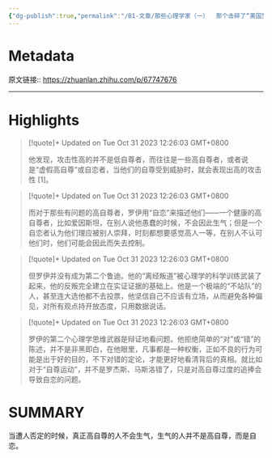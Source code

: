 ```yaml
---
{"dg-publish":true,"permalink":"/B1-文章/那些心理学家（一）  那个击碎了“美国梦”的男人——罗伊·鲍迈斯特/","tags":["政治历史社会"]}
---
```



# Metadata

原文链接:: https://zhuanlan.zhihu.com/p/67747676

---

# Highlights

> [!quote]+ Updated on Tue Oct 31 2023 12:26:03 GMT+0800
>
> 他发现，攻击性高的并不是低自尊者，而往往是一些高自尊者，或者说是“虚假高自尊”或自恋者，当他们的自尊受到威胁时，就会表现出高的攻击性 [1]。

> [!quote]+ Updated on Tue Oct 31 2023 12:26:03 GMT+0800
>
> 而对于那些有问题的高自尊者，罗伊用“自恋”来描述他们——一个健康的高自尊者，比如爱因斯坦，在别人说他愚蠢的时候，不会因此生气；但是一个自恋者认为他们理应被别人崇拜，时刻都想要感觉高人一等，在别人不认可他们时，他们可能会因此而失去控制。

> [!quote]+ Updated on Tue Oct 31 2023 12:26:03 GMT+0800
>
> 但罗伊并没有成为第二个鲁迪。他的“离经叛道”被心理学的科学训练武装了起来，他的反叛完全建立在实证证据的基础上。他是一个极端的“不站队”的人，甚至连大选他都不去投票，他坚信自己不应该有立场，从而避免各种偏见，对所有观点持开放态度，只用数据说话。

> [!quote]+ Updated on Tue Oct 31 2023 12:26:03 GMT+0800
>
> 罗伊的第二个心理学思维武器是辩证地看问题。他拒绝简单的“对”或“错”的陈述，并不是非黑即白，在他眼里，凡事都是一种权衡，正如不良的行为可能是出于好的目的，不下对错的定论，才能更好地看清背后的真相。就比如对于“自尊运动”，并不是罗杰斯、马斯洛错了，只是对高自尊过度的追捧会导致自恋的问题。

# SUMMARY

当遭人否定的时候，真正高自尊的人不会生气，生气的人并不是高自尊，而是自恋。
